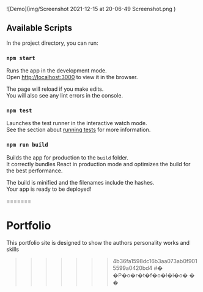 
![Demo](img/Screenshot 2021-12-15 at 20-06-49 Screenshot.png )

## Available Scripts

In the project directory, you can run:

### `npm start`

Runs the app in the development mode.\
Open [http://localhost:3000](http://localhost:3000) to view it in the browser.

The page will reload if you make edits.\
You will also see any lint errors in the console.

### `npm test`

Launches the test runner in the interactive watch mode.\
See the section about [running tests](https://facebook.github.io/create-react-app/docs/running-tests) for more information.

### `npm run build`

Builds the app for production to the `build` folder.\
It correctly bundles React in production mode and optimizes the build for the best performance.

The build is minified and the filenames include the hashes.\
Your app is ready to be deployed!


=======
# Portfolio
This portfolio site is designed to show the authors personality works and skills
>>>>>>> 4b36fa1598dc16b3aa073ab0f9015599a0420bd4
#� �P�o�r�t�f�o�l�i�o�
�
�
